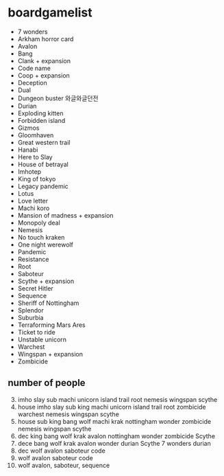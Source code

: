 # boardgamelist
- 	7 wonders
- 	Arkham horror card
- 	Avalon
- 	Bang
- 	Clank + expansion
- 	Code name
- 	Coop + expansion
- 	Deception
- 	Dual
- 	Dungeon buster 와글와글던전
- 	Durian
- 	Exploding kitten
- 	Forbidden island
- 	Gizmos
- 	Gloomhaven
- 	Great western trail
- 	Hanabi
- 	Here to Slay
- 	House of betrayal
- 	Imhotep
- 	King of tokyo
- 	Legacy pandemic
- 	Lotus
- 	Love letter
- 	Machi koro
- 	Mansion of madness + expansion
- 	Monopoly deal
- 	Nemesis
- 	No touch kraken
- 	One night werewolf
- 	Pandemic
- 	Resistance
- 	Root
- 	Saboteur
- 	Scythe + expansion
- 	Secret Hitler	
- 	Sequence
- 	Sheriff of Nottingham
- 	Splendor
- 	Suburbia
- 	Terraforming Mars Ares
- 	Ticket to ride
- 	Unstable unicorn
- 	Warchest
- 	Wingspan + expansion 
- 	Zombicide


## number of people
3. imho slay sub machi unicorn island trail root nemesis wingspan scythe
4. house imho slay sub king machi unicorn island trail root zombicide warchest nemesis wingspan scythe
5. house sub king bang wolf machi krak nottingham wonder zombicide nemesis wingspan scythe
6. dec king bang wolf krak avalon nottingham wonder zombicide Scythe
7. dece bang wolf krak avalon wonder durian Scythe 7 wonders durian
8. dec wolf avalon saboteur code
9. wolf avalon saboteur code
10. wolf avalon, saboteur, sequence
